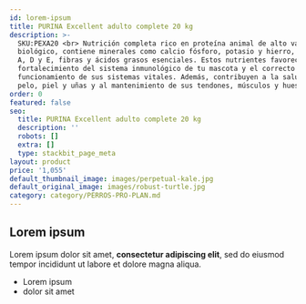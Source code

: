 ```yaml
---
id: lorem-ipsum
title: PURINA Excellent adulto complete 20 kg
description: >-
  SKU:PEXA20 <br> Nutrición completa rico en proteína animal de alto valor
  biológico, contiene minerales como calcio fósforo, potasio y hierro, vitaminas
  A, D y E, fibras y ácidos grasos esenciales. Estos nutrientes favorecen el
  fortalecimiento del sistema inmunológico de tu mascota y el correcto
  funcionamiento de sus sistemas vitales. Además, contribuyen a la salud de su
  pelo, piel y uñas y al mantenimiento de sus tendones, músculos y huesos.
order: 0
featured: false
seo:
  title: PURINA Excellent adulto complete 20 kg
  description: ''
  robots: []
  extra: []
  type: stackbit_page_meta
layout: product
price: '1,055'
default_thumbnail_image: images/perpetual-kale.jpg
default_original_image: images/robust-turtle.jpg
category: category/PERROS-PRO-PLAN.md
---
```

## Lorem ipsum

Lorem ipsum dolor sit amet, **consectetur adipiscing elit**, sed do eiusmod tempor incididunt ut labore et dolore magna aliqua.

- Lorem ipsum
- dolor sit amet